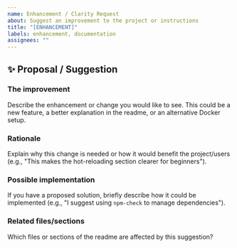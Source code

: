 ```yaml
---
name: Enhancement / Clarity Request
about: Suggest an improvement to the project or instructions
title: "[ENHANCEMENT]"
labels: enhancement, documentation
assignees: ""
---
```


## ✨ Proposal / Suggestion

### The improvement

Describe the enhancement or change you would like to see. This could be a new feature, a better explanation in the readme, or an alternative Docker setup.

### Rationale

Explain why this change is needed or how it would benefit the project/users (e.g., "This makes the hot-reloading section clearer for beginners").

### Possible implementation

If you have a proposed solution, briefly describe how it could be implemented (e.g., "I suggest using `npm-check` to manage dependencies").

### Related files/sections

Which files or sections of the readme are affected by this suggestion?

